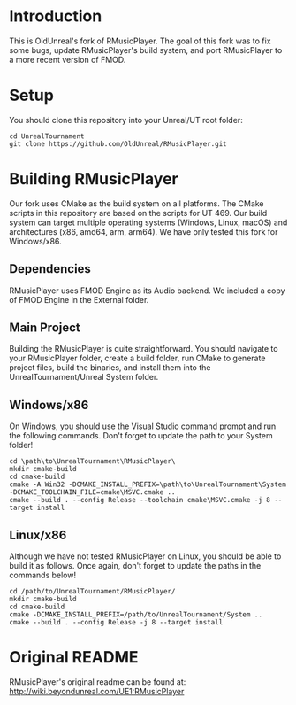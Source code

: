 # Introduction

This is OldUnreal's fork of RMusicPlayer. The goal of this fork was to fix some
bugs, update RMusicPlayer's build system, and port RMusicPlayer to a more recent
version of FMOD.

# Setup

You should clone this repository into your Unreal/UT root folder:

```
cd UnrealTournament
git clone https://github.com/OldUnreal/RMusicPlayer.git
```

# Building RMusicPlayer

Our fork uses CMake as the build system on all platforms. The CMake scripts in
this repository are based on the scripts for UT 469. Our build system can target
multiple operating systems (Windows, Linux, macOS) and architectures (x86,
amd64, arm, arm64). We have only tested this fork for Windows/x86.

## Dependencies

RMusicPlayer uses FMOD Engine as its Audio backend. We included a copy of FMOD
Engine in the External folder.

## Main Project

Building the RMusicPlayer is quite straightforward. You should navigate to your
RMusicPlayer folder, create a build folder, run CMake to generate project files,
build the binaries, and install them into the UnrealTournament/Unreal System
folder.

## Windows/x86

On Windows, you should use the Visual Studio command prompt and run the
following commands. Don't forget to update the path to your System folder!

```
cd \path\to\UnrealTournament\RMusicPlayer\
mkdir cmake-build
cd cmake-build
cmake -A Win32 -DCMAKE_INSTALL_PREFIX=\path\to\UnrealTournament\System -DCMAKE_TOOLCHAIN_FILE=cmake\MSVC.cmake ..
cmake --build . --config Release --toolchain cmake\MSVC.cmake -j 8 --target install
```

## Linux/x86

Although we have not tested RMusicPlayer on Linux, you should be able to build
it as follows. Once again, don't forget to update the paths in the commands
below!

```
cd /path/to/UnrealTournament/RMusicPlayer/
mkdir cmake-build
cd cmake-build
cmake -DCMAKE_INSTALL_PREFIX=/path/to/UnrealTournament/System ..
cmake --build . --config Release -j 8 --target install
```

# Original README

RMusicPlayer's original readme can be found at: http://wiki.beyondunreal.com/UE1:RMusicPlayer
